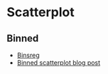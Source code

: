 # Scatterplot

## Binned

- [Binsreg](https://github.com/nppackages/binsreg)
- [Binned scatterplot blog post](https://towardsdatascience.com/goodbye-scatterplot-welcome-binned-scatterplot-a928f67413e4)

<script src="https://gist.github.com/matteocourthoud/88e6d04978bc234c79c182c8e946e4c2.js"></script>
